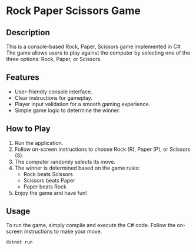 # Rock Paper Scissors Game

## Description

This is a console-based Rock, Paper, Scissors game implemented in C#. The game allows users to play against the computer by selecting one of the three options: Rock, Paper, or Scissors.

## Features

- User-friendly console interface.
- Clear instructions for gameplay.
- Player input validation for a smooth gaming experience.
- Simple game logic to determine the winner.

## How to Play

1. Run the application.
2. Follow on-screen instructions to choose Rock (R), Paper (P), or Scissors (S).
3. The computer randomly selects its move.
4. The winner is determined based on the game rules:
   - Rock beats Scissors
   - Scissors beats Paper
   - Paper beats Rock
5. Enjoy the game and have fun!

## Usage

To run the game, simply compile and execute the C# code. Follow the on-screen instructions to make your move.

```bash
dotnet run
```
